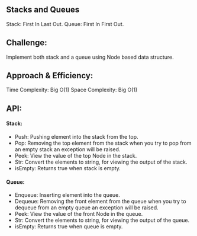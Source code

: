 ## Stacks and Queues
Stack: First In Last Out.
Queue: First In First Out.

## Challenge:
Implement both stack and a queue using Node based data structure.

## Approach & Efficiency:
Time Complexity: Big O(1)
Space Complexity: Big O(1)


## API:
#### Stack:
- Push: Pushing element into the stack from the top.
- Pop: Removing the top element from the stack when you try to pop from an empty stack an exception will be raised.
- Peek: View the value of the top Node in the stack.
- Str: Convert the elements to string, for viewing the output of the stack.
- isEmpty: Returns true when stack is empty.
#### Queue:
- Enqueue: Inserting element into the queue.
- Dequeue: Removing the front element from the queue when you try to dequeue from an empty queue an exception will be raised.
- Peek: View the value of the front Node in the queue.
- Str: Convert the elements to string, for viewing the output of the queue.
- isEmpty: Returns true when queue is empty.